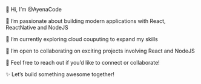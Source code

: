 👋 Hi, I’m @AyenaCode

👀 I’m passionate about building modern applications with React, ReactNative and NodeJS

🌱 I’m currently exploring cloud couputing to expand my skills

💼 I’m open to collaborating on exciting projects involving React and NodeJS 

💬 Feel free to reach out if you’d like to connect or collaborate!

✨ Let’s build something awesome together!
